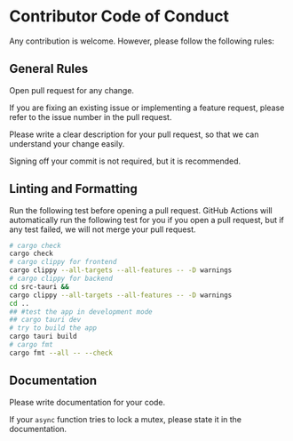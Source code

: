 # Contributor Code of Conduct

Any contribution is welcome.
However, please follow the following rules:

## General Rules

Open pull request for any change.

If you are fixing an existing issue or implementing a feature request,
please refer to the issue number in the pull request.

Please write a clear description for your pull request,
so that we can understand your change easily.

Signing off your commit is not required,
but it is recommended.

## Linting and Formatting

Run the following test before opening a pull request.
GitHub Actions will automatically run the following test for you
if you open a pull request,
but if any test failed, we will not merge your pull request.
```bash
# cargo check
cargo check
# cargo clippy for frontend
cargo clippy --all-targets --all-features -- -D warnings
# cargo clippy for backend
cd src-tauri && 
cargo clippy --all-targets --all-features -- -D warnings
cd ..
## #test the app in development mode
## cargo tauri dev
# try to build the app
cargo tauri build
# cargo fmt
cargo fmt --all -- --check
```

## Documentation

Please write documentation for your code.

If your `async` function tries to lock a mutex,
please state it in the documentation.